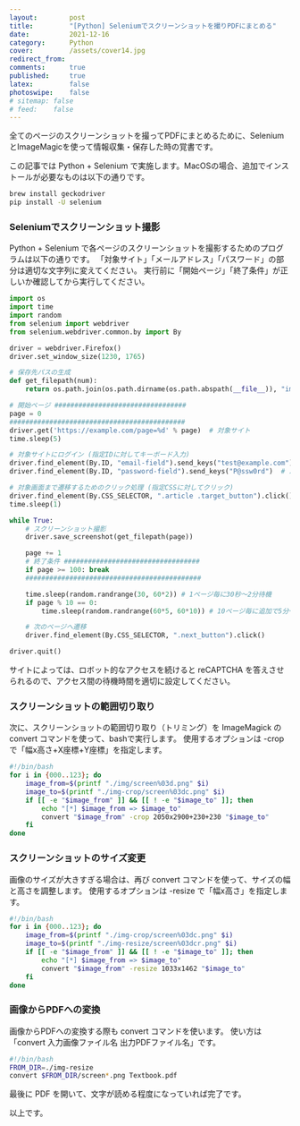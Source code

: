 ```yaml
---
layout:        post
title:         "[Python] Seleniumでスクリーンショットを撮りPDFにまとめる"
date:          2021-12-16
category:      Python
cover:         /assets/cover14.jpg
redirect_from:
comments:      true
published:     true
latex:         false
photoswipe:    false
# sitemap: false
# feed:    false
---
```


全てのページのスクリーンショットを撮ってPDFにまとめるために、SeleniumとImageMagicを使って情報収集・保存した時の覚書です。

この記事では Python + Selenium で実施します。MacOSの場合、追加でインストールが必要なものは以下の通りです。
```bash
brew install geckodriver
pip install -U selenium
```

### Seleniumでスクリーンショット撮影

Python + Selenium で各ページのスクリーンショットを撮影するためのプログラムは以下の通りです。
「対象サイト」「メールアドレス」「パスワード」の部分は適切な文字列に変えてください。
実行前に「開始ページ」「終了条件」が正しいか確認してから実行してください。

```python
import os
import time
import random
from selenium import webdriver
from selenium.webdriver.common.by import By

driver = webdriver.Firefox()
driver.set_window_size(1230, 1765)

# 保存先パスの生成
def get_filepath(num):
    return os.path.join(os.path.dirname(os.path.abspath(__file__)), "img", "screen%03d.png" % num)

# 開始ページ #################################
page = 0
############################################
driver.get('https://example.com/page=%d' % page)  # 対象サイト
time.sleep(5)

# 対象サイトにログイン (指定IDに対してキーボード入力)
driver.find_element(By.ID, "email-field").send_keys("test@example.com")  # メールアドレス
driver.find_element(By.ID, "password-field").send_keys("P@ssw0rd")  # パスワード

# 対象画面まで遷移するためのクリック処理 (指定CSSに対してクリック)
driver.find_element(By.CSS_SELECTOR, ".article .target_button").click()
time.sleep(1)

while True:
    # スクリーンショット撮影
    driver.save_screenshot(get_filepath(page))

    page += 1
    # 終了条件 ##################################
    if page >= 100: break
    ############################################

    time.sleep(random.randrange(30, 60*2)) # 1ページ毎に30秒〜2分待機
    if page % 10 == 0:
        time.sleep(random.randrange(60*5, 60*10)) # 10ページ毎に追加で5分〜10分待機

    # 次のページへ遷移
    driver.find_element(By.CSS_SELECTOR, ".next_button").click()

driver.quit()
```

サイトによっては、ロボット的なアクセスを続けると reCAPTCHA を答えさせられるので、アクセス間の待機時間を適切に設定してください。

### スクリーンショットの範囲切り取り

次に、スクリーンショットの範囲切り取り（トリミング）を ImageMagick の convert コマンドを使って、bashで実行します。
使用するオプションは -crop で「幅x高さ+X座標+Y座標」を指定します。
```bash
#!/bin/bash
for i in {000..123}; do
    image_from=$(printf "./img/screen%03d.png" $i)
    image_to=$(printf "./img-crop/screen%03dc.png" $i)
    if [[ -e "$image_from" ]] && [[ ! -e "$image_to" ]]; then
        echo "[*] $image_from => $image_to"
        convert "$image_from" -crop 2050x2900+230+230 "$image_to"
    fi
done
```

### スクリーンショットのサイズ変更

画像のサイズが大きすぎる場合は、再び convert コマンドを使って、サイズの幅と高さを調整します。
使用するオプションは -resize で「幅x高さ」を指定します。
```bash
#!/bin/bash
for i in {000..123}; do
    image_from=$(printf "./img-crop/screen%03dc.png" $i)
    image_to=$(printf "./img-resize/screen%03dcr.png" $i)
    if [[ -e "$image_from" ]] && [[ ! -e "$image_to" ]]; then
        echo "[*] $image_from => $image_to"
        convert "$image_from" -resize 1033x1462 "$image_to"
    fi
done
```

### 画像からPDFへの変換

画像からPDFへの変換する際も convert コマンドを使います。
使い方は「convert 入力画像ファイル名 出力PDFファイル名」です。
```bash
#!/bin/bash
FROM_DIR=./img-resize
convert $FROM_DIR/screen*.png Textbook.pdf
```

最後に PDF を開いて、文字が読める程度になっていれば完了です。

以上です。
